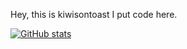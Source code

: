 Hey, this is kiwisontoast
I put code here.

[![GitHub stats](https://github-readme-stats.vercel.app/api?username=kiwisontoast&count_private=true)](https://github.com/anuraghazra/github-readme-stats)
